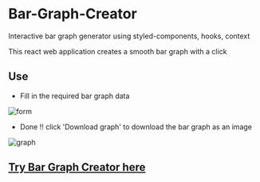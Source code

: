 # Bar-Graph-Creator
Interactive bar graph generator using styled-components, hooks, context

This react web application creates a smooth bar graph with a click

## Use 

- Fill in the required bar graph data

![form](https://user-images.githubusercontent.com/78507737/135333435-8c7dc143-1f51-4f07-99e3-2841e2f2f620.png)

- Done !! click 'Download graph' to download the bar graph as an image

![graph](https://user-images.githubusercontent.com/78507737/135333487-d99bbad0-f8ef-4b66-b622-32133cb61fd7.png)

## [Try Bar Graph Creator here](https://bargraphcreator.netlify.app/)
